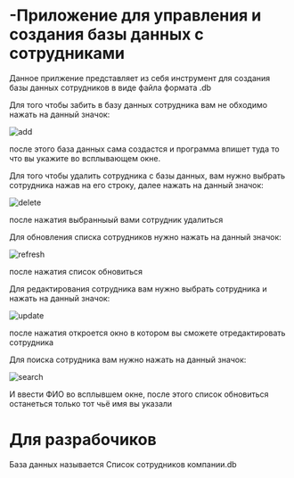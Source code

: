 # -Приложение для управления и создания базы данных с сотрудниками
Данное прилжение представляет из себя инструмент для создания базы данных сотрудников в виде файла формата .db

Для того чтобы забить в базу данных сотрудника вам не обходимо нажать на данный значок: 

![add](https://github.com/roman-prom/-Python/assets/124841859/33164917-1e5e-495e-94fb-5a95884df4ea)

после этого база данных сама создастся и программа впишет туда то что вы укажите во всплывающем окне.

Для того чтобы удалить сотрудника с базы данных, вам нужно выбрать сотрудника нажав на его строку, далее нажать на данный значок: 

![delete](https://github.com/roman-prom/-Python/assets/124841859/135b8c09-e469-43a9-b74a-1e637ac5e4a2)



после нажатия выбранныый вами сотрудник удалиться

Для обновления списка сотрудников нужно нажать на данный значок: 

![refresh](https://github.com/roman-prom/-Python/assets/124841859/bd6d5851-4565-4c28-bb0b-e5aacf2ae564)


после нажатия список обновиться 


Для редактирования сотрудника вам нужно выбрать сотрудника и нажать на данный значок: 

![update](https://github.com/roman-prom/-Python/assets/124841859/9627a96a-ad64-4f21-bbee-8cb5fd2f879c)


после нажатия откроется окно в котором вы сможете отредактировать сотрудника


Для поиска сотрудника вам нужно нажать на данный значок:

![search](https://github.com/roman-prom/-Python/assets/124841859/e8118c0e-5b3c-4177-a006-f55388a5a356)


И ввести ФИО во всплывшем окне, после этого список обновиться останеться только тот чьё имя вы указали


# Для разрабочиков
База данных называется Список сотрудников компании.db
